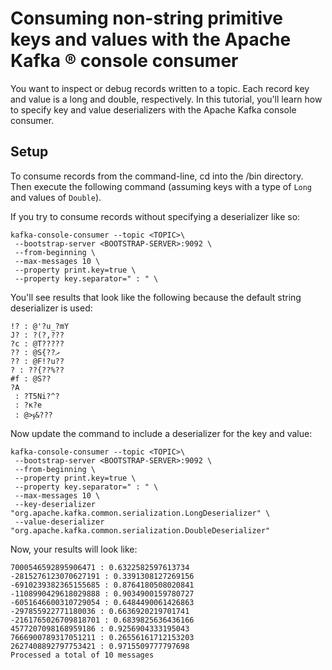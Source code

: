 # Consuming non-string primitive keys and values with the Apache Kafka &reg; console consumer 

You want to inspect or debug records written to a topic. Each record key and value is a long and double, respectively. In this tutorial, you'll learn how to specify key and value deserializers with the Apache Kafka console consumer.


## Setup

To consume records from the command-line, cd into the <KAFKA BASE DIR>/bin directory. Then execute the following command (assuming keys with a type of `Long` and values of `Double`).

If you try to consume records without specifying a deserializer like so:
```commandline
kafka-console-consumer --topic <TOPIC>\
 --bootstrap-server <BOOTSTRAP-SERVER>:9092 \
 --from-beginning \
 --max-messages 10 \ 
 --property print.key=true \
 --property key.separator=" : " \
```

You'll see results that look like the following because the default string deserializer is used:

```commandline
!? : @'?u_?mY
J? : ?(?,???
?c : @T?????
?? : @S{??ދ
?? : @F!?u??
? : ??{??%??
#f : @S??
?A
 : ?T5Ni?^?
 : ?κ?e
 : @>ֈ&???
```

Now update the command to include a deserializer for the key and value:
```commandline
kafka-console-consumer --topic <TOPIC>\
 --bootstrap-server <BOOTSTRAP-SERVER>:9092 \
 --from-beginning \
 --property print.key=true \
 --property key.separator=" : " \
 --max-messages 10 \ 
 --key-deserializer "org.apache.kafka.common.serialization.LongDeserializer" \
 --value-deserializer "org.apache.kafka.common.serialization.DoubleDeserializer"
```
Now, your results will look like:
 
```commandline
7000546592895906471 : 0.6322582597613734
-2815276123070627191 : 0.3391308127269156
-6910239382365155685 : 0.8764180508020841
-1108990429618029888 : 0.9034900159780727
-6051646600310729054 : 0.6484490061426863
-297855922771180036 : 0.6636920219701741
-2161765026709818701 : 0.6839825636436166
4577207098168959186 : 0.9256904333195043
7666900789317051211 : 0.26556161712153203
2627408892797753421 : 0.9715509777797698
Processed a total of 10 messages
```